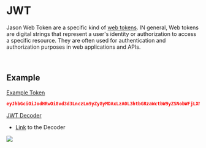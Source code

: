 # JWT

Jason Web Token are a specific kind of [web tokens](). IN general, Web tokens are digital strings that represent a user's identity or authorization to access a specific resource. They are often used for authentication and authorization purposes in web applications and APIs.

<br>

## Example

<ins>Example Token</ins>

```json
eyJhbGciOiJodHRwOi8vd3d3LnczLm9yZy8yMDAxLzA0L3htbGRzaWctbW9yZSNobWFjLXNoYTUxMiIsInR5cCI6IkpXVCJ9.eyJodHRwOi8vc2NoZW1hcy54bWxzb2FwLm9yZy93cy8yMDA1LzA1L2lkZW50aXR5L2NsYWltcy9uYW1laWRlbnRpZmllciI6IjEiLCJodHRwOi8vc2NoZW1hcy54bWxzb2FwLm9yZy93cy8yMDA1LzA1L2lkZW50aXR5L2NsYWltcy9uYW1lIjoiVGVzdCIsImV4cCI6MTY3MzM1NjczOH0.r9MjCGJxry2j2iYTVAKkkWtWzjy4woPis6g9M3n1NLb-t4K6iX6dngEmM276-P2c3fU3FCXa0IJlU93BiUMtXw
```

<ins>JWT Decoder</ins>

- [Link](https://jwt.io/) to the Decoder

![](https://i.imgur.com/aBo8hV6.png)